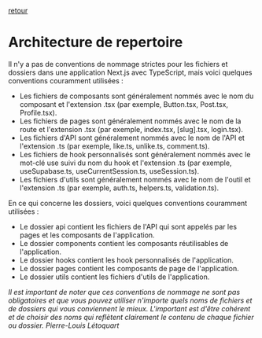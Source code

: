 [retour](./README.md)

# Architecture de repertoire

Il n'y a pas de conventions de nommage strictes pour les fichiers et dossiers dans une application Next.js avec TypeScript, mais voici quelques conventions couramment utilisées :

- Les fichiers de composants sont généralement nommés avec le nom du composant et l'extension .tsx (par exemple, Button.tsx, Post.tsx, Profile.tsx).
- Les fichiers de pages sont généralement nommés avec le nom de la route et l'extension .tsx (par exemple, index.tsx, [slug].tsx, login.tsx).
- Les fichiers d'API sont généralement nommés avec le nom de l'API et l'extension .ts (par exemple, like.ts, unlike.ts, comment.ts).
- Les fichiers de hook personnalisés sont généralement nommés avec le mot-clé use suivi du nom du hook et l'extension .ts (par exemple, useSupabase.ts, useCurrentSession.ts, useSession.ts).
- Les fichiers d'utils sont généralement nommés avec le nom de l'outil et l'extension .ts (par exemple, auth.ts, helpers.ts, validation.ts).

En ce qui concerne les dossiers, voici quelques conventions couramment utilisées :

- Le dossier api contient les fichiers de l'API qui sont appelés par les pages et les composants de l'application.
- Le dossier components contient les composants réutilisables de l'application.
- Le dossier hooks contient les hook personnalisés de l'application.
- Le dossier pages contient les composants de page de l'application.
- Le dossier utils contient les fichiers d'utils de l'application.

*Il est important de noter que ces conventions de nommage ne sont pas obligatoires et que vous pouvez utiliser n'importe quels noms de fichiers et de dossiers qui vous conviennent le mieux. L'important est d'être cohérent et de choisir des noms qui reflètent clairement le contenu de chaque fichier ou dossier.
Pierre-Louis Létoquart*
